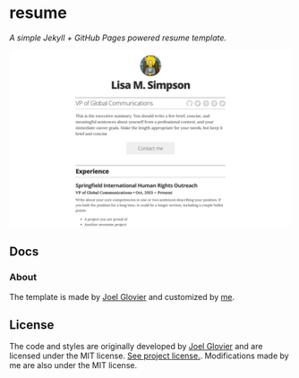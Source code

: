 # resume

*A simple Jekyll + GitHub Pages powered resume template.*

![img](images/screenshot.png)

## Docs

### About
The template is made by [Joel Glovier](https://github.com/jglovier) and customized by [me](https://github.com/carlosdzrz/).

## License

The code and styles are originally developed by [Joel Glovier](https://github.com/jglovier) and are licensed under the MIT license. [See project license.](LICENSE). Modifications made by me are also under the MIT license.